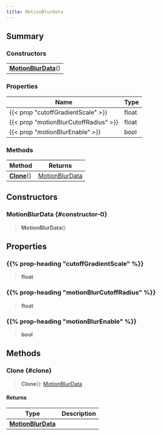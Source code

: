 ```yaml
---
title: MotionBlurData
---
```


## Summary

### Constructors

|  |
| --- |
| **[MotionBlurData](#constructor-0)**() |

### Properties

| Name | Type |
| ---- | ---- |
| {{< prop "cutoffGradientScale" >}} | float |
| {{< prop "motionBlurCutoffRadius" >}} | float |
| {{< prop "motionBlurEnable" >}} | bool |

### Methods

| Method | Returns |
| ------ | ------- |
| **[Clone](#clone)**() | [MotionBlurData](/vext/ref/client/type/motionblurdata) |

## Constructors

### MotionBlurData {#constructor-0}

> **MotionBlurData**()

## Properties

### {{% prop-heading "cutoffGradientScale" %}}

> **float**

### {{% prop-heading "motionBlurCutoffRadius" %}}

> **float**

### {{% prop-heading "motionBlurEnable" %}}

> **bool**

## Methods

### Clone {#clone}

> **Clone**(): [MotionBlurData](/vext/ref/client/type/motionblurdata)

#### Returns

| Type | Description |
| ---- | ----------- |
| **[MotionBlurData](/vext/ref/client/type/motionblurdata)** |  |

